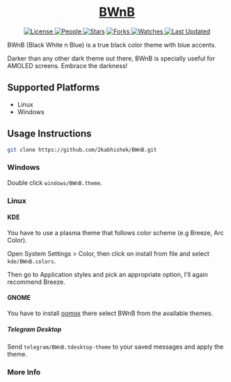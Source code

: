 <div align = "center">

<h1><a href="https://2kabhishek.github.io/BWnB">BWnB</a></h1>

<a href="https://github.com/2KAbhishek/BWnB/blob/main/LICENSE">
<img alt="License" src="https://img.shields.io/github/license/2kabhishek/BWnB?style=flat&color=eee&label="> </a>

<a href="https://github.com/2KAbhishek/BWnB/graphs/contributors">
<img alt="People" src="https://img.shields.io/github/contributors/2kabhishek/BWnB?style=flat&color=ffaaf2&label=People"> </a>

<a href="https://github.com/2KAbhishek/BWnB/stargazers">
<img alt="Stars" src="https://img.shields.io/github/stars/2kabhishek/BWnB?style=flat&color=98c379&label=Stars"></a>

<a href="https://github.com/2KAbhishek/BWnB/network/members">
<img alt="Forks" src="https://img.shields.io/github/forks/2kabhishek/BWnB?style=flat&color=66a8e0&label=Forks"> </a>

<a href="https://github.com/2KAbhishek/BWnB/watchers">
<img alt="Watches" src="https://img.shields.io/github/watchers/2kabhishek/BWnB?style=flat&color=f5d08b&label=Watches"> </a>

<a href="https://github.com/2KAbhishek/BWnB/pulse">
<img alt="Last Updated" src="https://img.shields.io/github/last-commit/2kabhishek/BWnB?style=flat&color=e06c75&label="> </a>

</div>

BWnB (Black White n Blue) is a true black color theme with blue accents.

Darker than any other dark theme out there, BWnB is specially useful for AMOLED screens. Embrace the darkness!

## Supported Platforms

- Linux
- Windows

## Usage Instructions

```bash
git clone https://github.com/2kabhishek/BWnB.git
```

### Windows

Double click `windows/BWnB.theme`.

### Linux

#### KDE

You have to use a plasma theme that follows color scheme (e.g Breeze, Arc Color).

Open System Settings > Color, then click on install from file and select `kde/BWnB.colors`.

Then go to Application styles and pick an appropriate option, I'll again recommend Breeze.

#### GNOME

You have to install [oomox](https://github.com/themix-project/oomox) there select BWnB from the available themes.

##### Telegram Desktop

Send `telegram/BWnB.tdesktop-theme` to your saved messages and apply the theme.

### More Info

